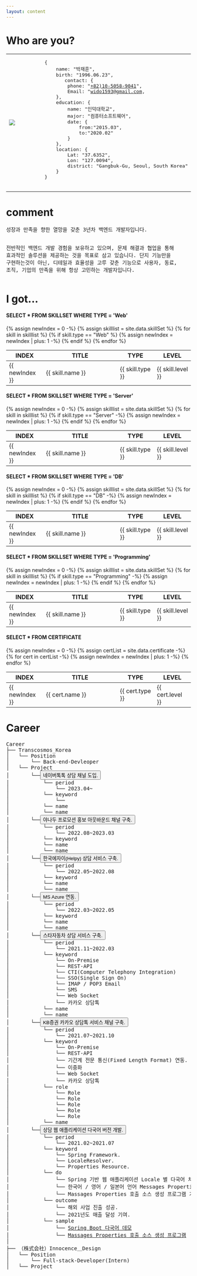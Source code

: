```yaml
---
layout: content
---
```


# Who are you?

<table>
  <tbody>
    <tr>
      <td style="width: 26%">
        <img id="img_portfolio" src="{{ site.baseurl }}/images/Real_jaehoonman.JPG" >
      </td>
      <td>      
        <pre id="pre_portfolio">
{
    name: "박재훈",
    birth: "1996.06.23",
       contact: {
        phone: "<a id="anchor" href="tel:+82)10-5058-9041">+82)10-5058-9041</a>",
        Email: "<a id="anchor" href="mailto:wido1593@gmail.com">wido1593@gmail.com</a>,
    },
    education: {
        name: "인덕대학교",
        major: "컴퓨터소프트웨어",
        date: {
            from:"2015.03",
            to:"2020.02"
        }
    },
    location: {
        Lat: "37.6352",
        Lon: "127.0094",
        district: "Gangbuk-Gu, Seoul, South Korea"
    }
}
        </pre>
      </td>
    </tr>
  </tbody>
</table>

# comment
<div> 
    <pre id="pre_portfolio_lined">
성장과 만족을 향한 열망을 갖춘 3년차 백엔드 개발자입니다.

전반적인 백엔드 개발 경험을 보유하고 있으며, 문제 해결과 협업을 통해 효과적인 솔루션을 제공하는 것을 목표로 삼고 있습니다.
단지 기능만을 구현하는것이 아닌, 디테일과 효율성을 고루 갖춘 기능으로 사용자, 동료, 조직, 기업의 만족을 위해 항상 고민하는 개발자입니다.</pre>
</div>

# I got...

#### SELECT * FROM SKILLSET WHERE TYPE = 'Web'

<table>
    <thead> 
        <tr>
            <th style="width: 20%">INDEX</th>
            <th style="width: 40%">TITLE</th>
            <th style="width: 20%">TYPE</th>
            <th style="width: 20%">LEVEL</th>
        </tr>
    </thead>  
  {% assign newIndex = 0 -%}
  {% assign skilllist = site.data.skillSet %}
  {% for skill in skilllist %}
    {% if skill.type == "Web" %}
    {% assign newIndex = newIndex | plus: 1 -%}
    <tr>
      <td>{{ newIndex }}</td>
      <td style="text-align: left">{{ skill.name }}</td>
      <td>{{ skill.type }}</td>
      <td>{{ skill.level }}</td>
    </tr>
    {% endif %}
  {% endfor %}
</table>


#### SELECT * FROM SKILLSET WHERE TYPE = 'Server'

<table>
    <thead> 
        <tr>
            <th style="width: 20%">INDEX</th>
            <th style="width: 40%">TITLE</th>
            <th style="width: 20%">TYPE</th>
            <th style="width: 20%">LEVEL</th>
        </tr>
    </thead>  
  {% assign newIndex = 0 -%}
  {% assign skilllist = site.data.skillSet %}
  {% for skill in skilllist %}
    {% if skill.type == "Server" -%}
    {% assign newIndex = newIndex | plus: 1 -%}
    <tr>
      <td>{{ newIndex }}</td>
      <td style="text-align: left">{{ skill.name }}</td>
      <td>{{ skill.type }}</td>
      <td>{{ skill.level }}</td>
    </tr>
    {% endif %}
  {% endfor %}
</table>


#### SELECT * FROM SKILLSET WHERE TYPE = 'DB'

<table>
    <thead> 
        <tr>
            <th style="width: 20%">INDEX</th>
            <th style="width: 40%">TITLE</th>
            <th style="width: 20%">TYPE</th>
            <th style="width: 20%">LEVEL</th>
        </tr>
    </thead>  
  {% assign newIndex = 0 -%}
  {% assign skilllist = site.data.skillSet %}
  {% for skill in skilllist %}
    {% if skill.type == "DB" -%}
    {% assign newIndex = newIndex | plus: 1 -%}
    <tr>
      <td>{{ newIndex }}</td>
      <td style="text-align: left">{{ skill.name }}</td>
      <td>{{ skill.type }}</td>
      <td>{{ skill.level }}</td>
    </tr>
    {% endif %}
  {% endfor %}
</table>


#### SELECT * FROM SKILLSET WHERE TYPE = 'Programming'

<table>
    <thead> 
        <tr>
            <th style="width: 20%">INDEX</th>
            <th style="width: 40%">TITLE</th>
            <th style="width: 20%">TYPE</th>
            <th style="width: 20%">LEVEL</th>
        </tr>
    </thead>  
  {% assign newIndex = 0 -%}
  {% assign skilllist = site.data.skillSet %}
  {% for skill in skilllist %}
    {% if skill.type == "Programming" -%}
    {% assign newIndex = newIndex | plus: 1 -%}
    <tr>
      <td>{{ newIndex }}</td>
      <td style="text-align: left">{{ skill.name }}</td>
      <td>{{ skill.type }}</td>
      <td>{{ skill.level }}</td>
    </tr>
    {% endif %}
  {% endfor %}
</table>


#### SELECT * FROM CERTIFICATE

<table>
    <thead> 
        <tr>
            <th style="width: 20%">INDEX</th>
            <th style="width: 40%">TITLE</th>
            <th style="width: 20%">TYPE</th>
            <th style="width: 20%">LEVEL</th>
        </tr>
    </thead>  
  {% assign newIndex = 0 -%}
    {% assign certList = site.data.certificate -%}
    {% for cert in certList -%}
    {% assign newIndex = newIndex | plus: 1 -%}
    <tr>
      <td>{{ newIndex }}</td>
      <td style="text-align: left">{{ cert.name }}</td>
      <td>{{ cert.type }}</td>
      <td>{{ cert.level }}</td>
    </tr>
  {% endfor %}
</table>

# Career
<div> 
    <pre id="pre_portfolio_lined">
Career
├── Transcosmos_Korea
│   └── Position
│       └── Back-end-Devleoper
│   └── Project
│       └──<button class="accordion">네이버톡톡 상담 채널 도입.</button>
<div class="accordionPanel">│           └── period
│               └── 2023.04~
│           └── keyword
│               └── 
│           └── name
│           └── name</div>│       └──<button class="accordion">야나두 프로모션 홍보 아웃바운드 채널 구축.</button>
<div class="accordionPanel">│           └── period
│               └── 2022.08~2023.03
│           └── keyword
│           └── name
│           └── name</div>│       └──<button class="accordion">한국에자이(Helpy) 상담 서비스 구축.</button>
<div class="accordionPanel">│           └── period
│               └── 2022.05~2022.08
│           └── keyword
│           └── name
│           └── name</div>│       └──<button class="accordion">MS Azure 연동.</button>
<div class="accordionPanel">│           └── period
│               └── 2022.03~2022.05
│           └── keyword
│           └── name
│           └── name</div>│       └──<button class="accordion">스타자동차 상담 서비스 구축.</button>
<div class="accordionPanel">│           └── period
│               └── 2021.11~2022.03
│           └── keyword
│               └── On-Premise
│               └── REST-API
│               └── CTI(Computer Telephony Integration)
│               └── SSO(Single Sign On)
│               └── IMAP / POP3 Email
│               └── SMS
│               └── Web Socket
│               └── 카카오 상담톡
│           └── name
│           └── name</div>│       └──<button class="accordion">KB증권 카카오 상담톡 서비스 채널 구축.</button>
<div class="accordionPanel">│           └── period
│               └── 2021.07~2021.10
│           └── keyword
│               └── On-Premise
│               └── REST-API
│               └── 기간계 전문 통신(Fixed Length Format) 연동.
│               └── 이중화
│               └── Web Socket
│               └── 카카오 상담톡
│           └── role
│               └── Role
│               └── Role
│               └── Role
│               └── Role
│               └── Role
│           └── name</div>│       └──<button class="accordion">상담 웹 애플리케이션 다국어 버전 개발.</button>
<div class="accordionPanel">│           └── period
│               └── 2021.02~2021.07
│           └── keyword
│               └── Spring Framework.
│               └── LocaleResolver.
│               └── Properties Resource.
│           └── do
│               └── Spring 기반 웹 애플리케이션 Locale 별 다국어 처리.(Cookie 저장)
│               └── 한국어 / 영어 / 일본어 언어 Messages Properties화.
│               └── Massages Properties 호출 소스 생성 프로그램 개발.
│           └── outcome
│               └── 해외 사업 진출 성공.
│               └── 2021년도 매출 달성 기여.
│           └── sample
│               └── <a id="anchor" 
                        href="https://github.com/wido1593/Multilingual"
                        target="_blank">Spring Boot 다국어 데모</a>
│               └── <a id="anchor" 
                        href="https://github.com/wido1593/Simple_Clipboard_Copy"
                        target="_blank">Massages Properties 호출 소스 생성 프로그램</a>
</div>│
├── （株式会社）Innocence＿Design
│   └── Position
│       └── Full-stack-Developer(Intern)
│   └── Project
    </pre>
</div>